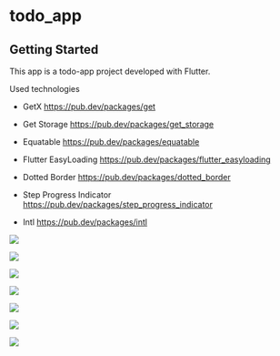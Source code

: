 # todo_app

## Getting Started

This app is a todo-app project developed with Flutter.

Used technologies

- GetX
https://pub.dev/packages/get

- Get Storage
https://pub.dev/packages/get_storage

- Equatable
https://pub.dev/packages/equatable

- Flutter EasyLoading
https://pub.dev/packages/flutter_easyloading

- Dotted Border
https://pub.dev/packages/dotted_border

- Step Progress Indicator
https://pub.dev/packages/step_progress_indicator

- Intl
https://pub.dev/packages/intl

![](/assets/screenshots/Home.png)

![](/assets/screenshots/AddTaskType.png)

![](/assets/screenshots/AddTask.png)

![](/assets/screenshots/AddTask2.png)

![](/assets/screenshots/DeleteList.png)

![](/assets/screenshots/MyReport.png)

![](/assets/screenshots/DeleteSuccess.png)